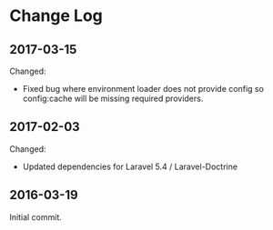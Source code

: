 Change Log
==========

2017-03-15
----------

Changed:
 
 * Fixed bug where environment loader does not provide config so config:cache will
   be missing required providers.

2017-02-03
----------

Changed:

 * Updated dependencies for Laravel 5.4 / Laravel-Doctrine
 
2016-03-19
----------

Initial commit.

